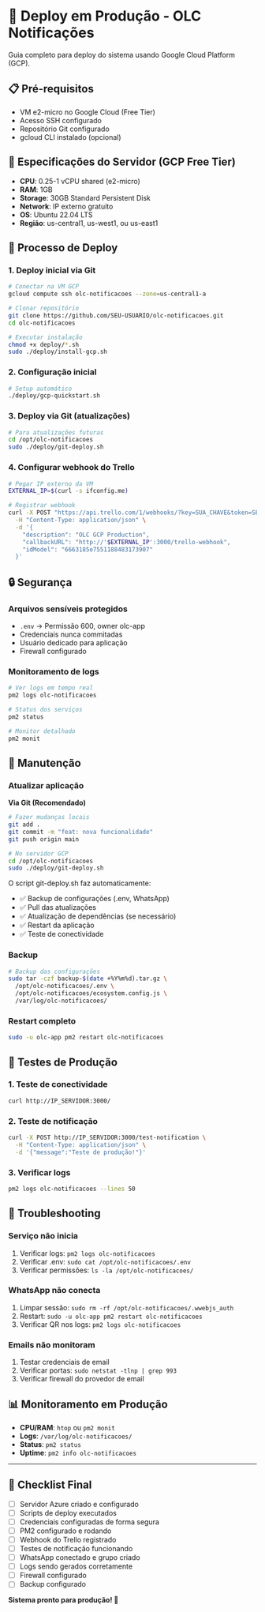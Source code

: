 # 🚀 Deploy em Produção - OLC Notificações

Guia completo para deploy do sistema usando Google Cloud Platform (GCP).

## 📋 Pré-requisitos

- VM e2-micro no Google Cloud (Free Tier)
- Acesso SSH configurado
- Repositório Git configurado
- gcloud CLI instalado (opcional)

## 🔧 Especificações do Servidor (GCP Free Tier)

- **CPU**: 0.25-1 vCPU shared (e2-micro)
- **RAM**: 1GB
- **Storage**: 30GB Standard Persistent Disk
- **Network**: IP externo gratuito
- **OS**: Ubuntu 22.04 LTS
- **Região**: us-central1, us-west1, ou us-east1

## 🚀 Processo de Deploy

### 1. Deploy inicial via Git

```bash
# Conectar na VM GCP
gcloud compute ssh olc-notificacoes --zone=us-central1-a

# Clonar repositório
git clone https://github.com/SEU-USUARIO/olc-notificacoes.git
cd olc-notificacoes

# Executar instalação
chmod +x deploy/*.sh
sudo ./deploy/install-gcp.sh
```

### 2. Configuração inicial

```bash
# Setup automático
./deploy/gcp-quickstart.sh
```

### 3. Deploy via Git (atualizações)

```bash
# Para atualizações futuras
cd /opt/olc-notificacoes
sudo ./deploy/git-deploy.sh
```

### 4. Configurar webhook do Trello

```bash
# Pegar IP externo da VM
EXTERNAL_IP=$(curl -s ifconfig.me)

# Registrar webhook
curl -X POST "https://api.trello.com/1/webhooks/?key=SUA_CHAVE&token=SEU_TOKEN" \
  -H "Content-Type: application/json" \
  -d '{
    "description": "OLC GCP Production",
    "callbackURL": "http://'$EXTERNAL_IP':3000/trello-webhook",
    "idModel": "6663185e7551188483173907"
  }'
```

## 🔒 Segurança

### Arquivos sensíveis protegidos

- `.env` → Permissão 600, owner olc-app
- Credenciais nunca commitadas
- Usuário dedicado para aplicação
- Firewall configurado

### Monitoramento de logs

```bash
# Ver logs em tempo real
pm2 logs olc-notificacoes

# Status dos serviços
pm2 status

# Monitor detalhado
pm2 monit
```

## 🔧 Manutenção

### Atualizar aplicação

**Via Git (Recomendado)**
```bash
# Fazer mudanças locais
git add .
git commit -m "feat: nova funcionalidade"
git push origin main

# No servidor GCP
cd /opt/olc-notificacoes
sudo ./deploy/git-deploy.sh
```

O script git-deploy.sh faz automaticamente:
- ✅ Backup de configurações (.env, WhatsApp)
- ✅ Pull das atualizações
- ✅ Atualização de dependências (se necessário)
- ✅ Restart da aplicação
- ✅ Teste de conectividade

### Backup

```bash
# Backup das configurações
sudo tar -czf backup-$(date +%Y%m%d).tar.gz \
  /opt/olc-notificacoes/.env \
  /opt/olc-notificacoes/ecosystem.config.js \
  /var/log/olc-notificacoes/
```

### Restart completo

```bash
sudo -u olc-app pm2 restart olc-notificacoes
```

## 🧪 Testes de Produção

### 1. Teste de conectividade

```bash
curl http://IP_SERVIDOR:3000/
```

### 2. Teste de notificação

```bash
curl -X POST http://IP_SERVIDOR:3000/test-notification \
  -H "Content-Type: application/json" \
  -d '{"message":"Teste de produção!"}'
```

### 3. Verificar logs

```bash
pm2 logs olc-notificacoes --lines 50
```

## 🚨 Troubleshooting

### Serviço não inicia

1. Verificar logs: `pm2 logs olc-notificacoes`
2. Verificar .env: `sudo cat /opt/olc-notificacoes/.env`
3. Verificar permissões: `ls -la /opt/olc-notificacoes/`

### WhatsApp não conecta

1. Limpar sessão: `sudo rm -rf /opt/olc-notificacoes/.wwebjs_auth`
2. Restart: `sudo -u olc-app pm2 restart olc-notificacoes`
3. Verificar QR nos logs: `pm2 logs olc-notificacoes`

### Emails não monitoram

1. Testar credenciais de email
2. Verificar portas: `sudo netstat -tlnp | grep 993`
3. Verificar firewall do provedor de email

## 📊 Monitoramento em Produção

- **CPU/RAM**: `htop` ou `pm2 monit`
- **Logs**: `/var/log/olc-notificacoes/`
- **Status**: `pm2 status`
- **Uptime**: `pm2 info olc-notificacoes`

---

## 🎯 Checklist Final

- [ ] Servidor Azure criado e configurado
- [ ] Scripts de deploy executados
- [ ] Credenciais configuradas de forma segura
- [ ] PM2 configurado e rodando
- [ ] Webhook do Trello registrado
- [ ] Testes de notificação funcionando
- [ ] WhatsApp conectado e grupo criado
- [ ] Logs sendo gerados corretamente
- [ ] Firewall configurado
- [ ] Backup configurado

**Sistema pronto para produção! 🎉**